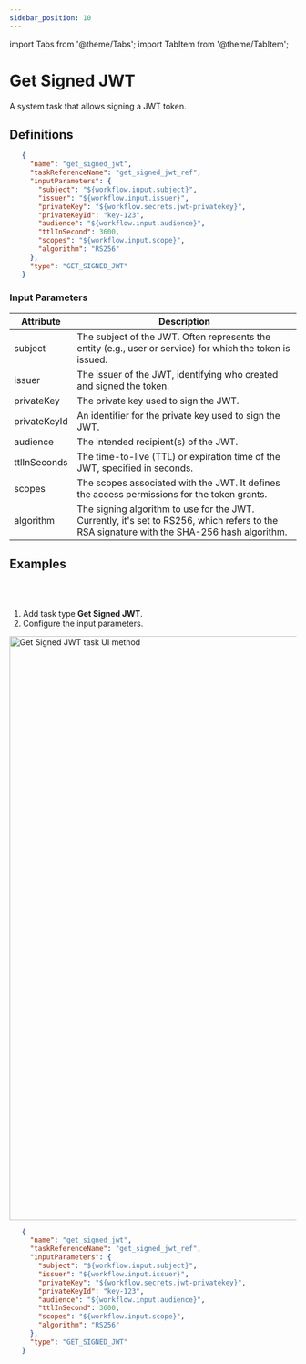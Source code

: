 ```yaml
---
sidebar_position: 10
---
```


import Tabs from '@theme/Tabs';
import TabItem from '@theme/TabItem';

# Get Signed JWT

A system task that allows signing a JWT token.

## Definitions

```json
   {
     "name": "get_signed_jwt",
     "taskReferenceName": "get_signed_jwt_ref",
     "inputParameters": {
       "subject": "${workflow.input.subject}",
       "issuer": "${workflow.input.issuer}",
       "privateKey": "${workflow.secrets.jwt-privatekey}",
       "privateKeyId": "key-123",
       "audience": "${workflow.input.audience}",
       "ttlInSecond": 3600,
       "scopes": "${workflow.input.scope}",
       "algorithm": "RS256"
     },
     "type": "GET_SIGNED_JWT"
   }
```

### Input Parameters

| Attribute | Description |
| --------- | ----------- |
| subject | The subject of the JWT. Often represents the entity (e.g., user or service) for which the token is issued. |
| issuer | The issuer of the JWT, identifying who created and signed the token. | 
| privateKey | The private key used to sign the JWT. | 
| privateKeyId | An identifier for the private key used to sign the JWT. |
| audience | The intended recipient(s) of the JWT. |
| ttlInSeconds | The time-to-live (TTL) or expiration time of the JWT, specified in seconds. |
| scopes | The scopes associated with the JWT. It defines the access permissions for the token grants. |
| algorithm | The signing algorithm to use for the JWT. Currently, it's set to RS256, which refers to the RSA signature with the SHA-256 hash algorithm. | 

## Examples

<Tabs>
<TabItem value="UI" label="UI" className="paddedContent">

<div className="row">
<div className="col col--4">

<br/>
<br/>

1. Add task type **Get Signed JWT**.
2. Configure the input parameters.

</div>
<div className="col">
<div className="embed-loom-video">

<p><img src="/content/img/get-signed-jwt-ui.png" alt="Get Signed JWT task UI method" width="1024" height="auto"/></p>

</div>
</div>
</div>



</TabItem>
 <TabItem value="JSON" label="JSON">

```json
   {
     "name": "get_signed_jwt",
     "taskReferenceName": "get_signed_jwt_ref",
     "inputParameters": {
       "subject": "${workflow.input.subject}",
       "issuer": "${workflow.input.issuer}",
       "privateKey": "${workflow.secrets.jwt-privatekey}",
       "privateKeyId": "key-123",
       "audience": "${workflow.input.audience}",
       "ttlInSecond": 3600,
       "scopes": "${workflow.input.scope}",
       "algorithm": "RS256"
     },
     "type": "GET_SIGNED_JWT"
   }
```

</TabItem>
</Tabs>